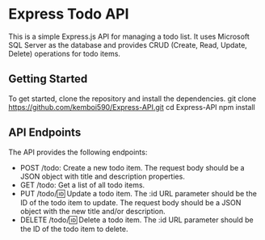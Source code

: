 # Express Todo API

This is a simple Express.js API for managing a todo list. It uses Microsoft SQL Server as the database and provides CRUD (Create, Read, Update, Delete) operations for todo items.

## Getting Started

To get started, clone the repository and install the dependencies.
git clone https://github.com/kemboi590/Express-API.git
cd Express-API
npm install


## API Endpoints

The API provides the following endpoints:

- POST /todo: Create a new todo item. The request body should be a JSON object with title and description properties.
- GET /todo: Get a list of all todo items.
- PUT /todo/:id: Update a todo item. The :id URL parameter should be the ID of the todo item to update. The request body should be a JSON object with the new title and/or description.
- DELETE /todo/:id: Delete a todo item. The :id URL parameter should be the ID of the todo item to delete.
